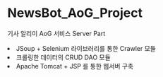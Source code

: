 # NewsBot_AoG_Project
기사 알리미 AoG 서비스 Server Part 

<li>JSoup + Selenium 라이브러리를 통한 Crawler 모듈</li> 

<li>크롤링한 데이터의 CRUD DAO 모듈</li> 

<li>Apache Tomcat + JSP 를 통한 웹서버 구축</li> 
